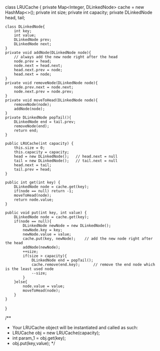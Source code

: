 class LRUCache {
    private Map<Integer, DLinkedNode> cache = new HashMap<>();
    private int size;
    private int capacity;
    private DLinkedNode head, tail;

    class DLinkedNode{
        int key;
        int value;
        DLinkedNode prev;
        DLinkedNode next;
    }
    private void addNode(DLinkedNode node){
        // always add the new node right after the head
        node.prev = head;
        node.next = head.next;
        head.next.prev = node;
        head.next = node;
    }
    private void removeNode(DLinkedNode node){
        node.prev.next = node.next;
        node.next.prev = node.prev;
    }
    private void moveToHead(DLinkedNode node){
        removeNode(node);
        addNode(node);
    }
    private DLinkedNode popTail(){
        DLinkedNode end = tail.prev;
        removeNode(end);
        return end;
    }
    
    public LRUCache(int capacity) {
        this.size = 0;
        this.capacity = capacity;
        head = new DLinkedNode();   // head.next = null
        tail = new DLinkedNode();   // tail.next = null
        head.next = tail;
        tail.prev = head;            
    }
    
    public int get(int key) {
        DLinkedNode node = cache.get(key);
        if(node == null) return -1;
        moveToHead(node);
        return node.value;
    }
    
    public void put(int key, int value) {
        DLinkedNode node = cache.get(key);
        if(node == null){
            DLinkedNode newNode = new DLinkedNode();
            newNode.key = key;
            newNode.value = value;
            cache.put(key, newNode);    // add the new node right after the head
            addNode(newNode);           
            ++size;
            if(size > capacity){
                DLinkedNode end = popTail();
                cache.remove(end.key);      // remove the end node which is the least used node
                --size;
            }
        }else{
            node.value = value;
            moveToHead(node);
        }
    }
}

/**
 * Your LRUCache object will be instantiated and called as such:
 * LRUCache obj = new LRUCache(capacity);
 * int param_1 = obj.get(key);
 * obj.put(key,value);
 */